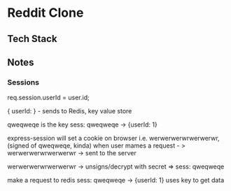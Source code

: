 # Reddit Clone

## Tech Stack

## Notes

### Sessions

req.session.userId = user.id;

{
userId:
} - sends to Redis, key value store

qweqweqe is the key
sess: qweqweqe -> {userId: 1}

express-session will set a cookie on browser i.e. werwerwerwrwerwerwr, (signed of qweqweqe, kinda)
when user mames a request - >
werwerwerwrwerwerwr -> sent to the server

werwerwerwrwerwerwr -> unsigns/decrypt with secret => sess: qweqweqe

make a request to redis
sess: qweqweqe -> {userId: 1} uses key to get data

